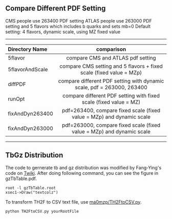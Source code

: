 ## Compare Different PDF Setting
CMS people use 263400 PDF setting
ATLAS people use 263000 PDF setting and 5 flavors which includes b quarks and sets mb=0
Default setting: 4 flavors, dynamic scale, using MZ fixed value

---

| Directory  Name |                              comparison                                    |
| :-------------- | :------------------------------------------------------------------------: |
|     5flavor     |                   compare CMS and ATLAS pdf setting                        |
| 5flavorAndScale |     compare CMS setting and 5 flavors + fixed scale (fixed value = MZp)    |
|     diffPDF     |  compare different PDF setting with dynamic scale, pdf = 263000, 263400    |
|      runOpt     |      compare different PDF setting with fixed scale (fixed value = MZ)     |
| fixAndDyn263400 |   pdf=263400, compare fixed scale (fixed value = MZp) and dynamic scale    |
| fixAndDyn263000 |   pdf=263000, compare fixed scale (fixed value = MZp) and dynamic scale    |

---
## TbGz Distribution
The code to gernerate tb and gz distribution was modified by Fang-Ying's code on [Twiki](https://twiki.cern.ch/twiki/bin/viewauth/CMS/InstructionOfGettingCrossSection).
After doing following command, you can see the figure in gzTbTable.pdf.
```
root -l gzTbTable.root
xsec1->Draw("textcolz")
```
To transform TH2F to CSV text file, use [ma0mzp/TH2FtoCSV.py](ma0mzp/TH2FtoCSV.py).
```python
python TH2FtoCSV.py yourRootFile
```
